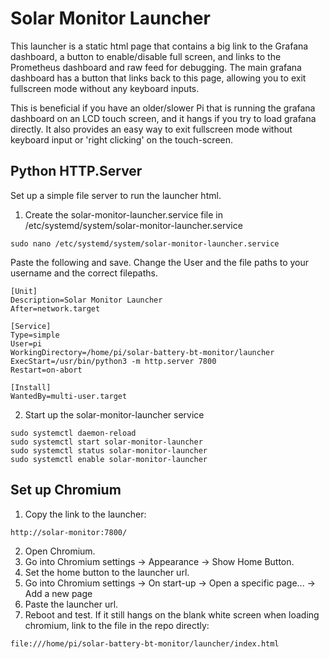 # Solar Monitor Launcher
This launcher is a static html page that contains a big link to the Grafana dashboard, a button to enable/disable full screen, and links to the Prometheus dashboard and raw feed for debugging. The main grafana dashboard has a button that links back to this page, allowing you to exit fullscreen mode without any keyboard inputs.

This is beneficial if you have an older/slower Pi that is running the grafana dashboard on an LCD touch screen, and it hangs if you try to load grafana directly. It also provides an easy way to exit fullscreen mode without keyboard input or 'right clicking' on the touch-screen.

## Python HTTP.Server
Set up a simple file server to run the launcher html.

1. Create the solar-monitor-launcher.service file in /etc/systemd/system/solar-monitor-launcher.service
```
sudo nano /etc/systemd/system/solar-monitor-launcher.service
```
Paste the following and save. Change the User and the file paths to your username and the correct filepaths.
```
[Unit]
Description=Solar Monitor Launcher
After=network.target

[Service]
Type=simple
User=pi
WorkingDirectory=/home/pi/solar-battery-bt-monitor/launcher
ExecStart=/usr/bin/python3 -m http.server 7800
Restart=on-abort

[Install]
WantedBy=multi-user.target
```
2. Start up the solar-monitor-launcher service
```
sudo systemctl daemon-reload
sudo systemctl start solar-monitor-launcher
sudo systemctl status solar-monitor-launcher
sudo systemctl enable solar-monitor-launcher
```

## Set up Chromium
1. Copy the link to the launcher:
```
http://solar-monitor:7800/
```
2. Open Chromium.
3. Go into Chromium settings -> Appearance -> Show Home Button.
4. Set the home button to the launcher url.
5. Go into Chromium settings -> On start-up -> Open a specific page... -> Add a new page
6. Paste the launcher url.
7. Reboot and test. If it still hangs on the blank white screen when loading chromium, link to the file in the repo directly:
```
file:///home/pi/solar-battery-bt-monitor/launcher/index.html
```
